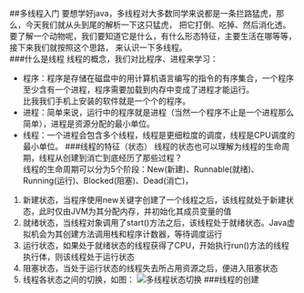 ##多线程入门
要想学好java，多线程对大多数同学来说都是一条拦路猛虎，那么，今天我们就从头到尾的解析一下这只猛虎，
把它打倒、吃掉、然后消化透。  
要了解一个动物呢，我们要知道它是什么，有什么形态特征，主要生活在哪等等，接下来我们就按照这个思路，
来认识一下多线程。  
###什么是线程 
线程的概念，我们对比程序、进程来学习：
+ 程序：程序是存储在磁盘中的用计算机语言编写的指令的有序集合，一个程序至少含有一个进程，程序需要加载到内存中变成了进程才能运行。  
比我我们手机上安装的软件就是一个个的程序。
+ 进程：简单来说，运行中的程序就是进程（当然一个程序不止是一个进程那么简单），进程是资源分配的最小单位。
+ 线程：一个进程会包含多个线程，线程是更细粒度的调度，线程是CPU调度的最小单位。
###线程的特征（状态）
线程的状态也可以理解为线程的生命周期，线程从创建到消亡到底经历了那些过程？  
线程的生命周期可以分为5个阶段：New(新建)、Runnable(就绪)、Running(运行)、Blocked(阻塞)、Dead(消亡)，
1. 新建状态，当程序使用new关键字创建了一个线程之后，该线程就处于新建状态，此时仅由JVM为其分配内存，并初始化其成员变量的值
2. 就绪状态，当线程对象调用了start()方法之后，该线程处于就绪状态。Java虚拟机会为其创建方法调用栈和程序计数器，等待调度运行
3. 运行状态，如果处于就绪状态的线程获得了CPU，开始执行run()方法的线程执行体，则该线程处于运行状态
4. 阻塞状态，当处于运行状态的线程失去所占用资源之后，便进入阻塞状态
5. 线程各状态之间的切换，如图：
![多线程状态切换](picture//index.png)
###线程的创建 
###